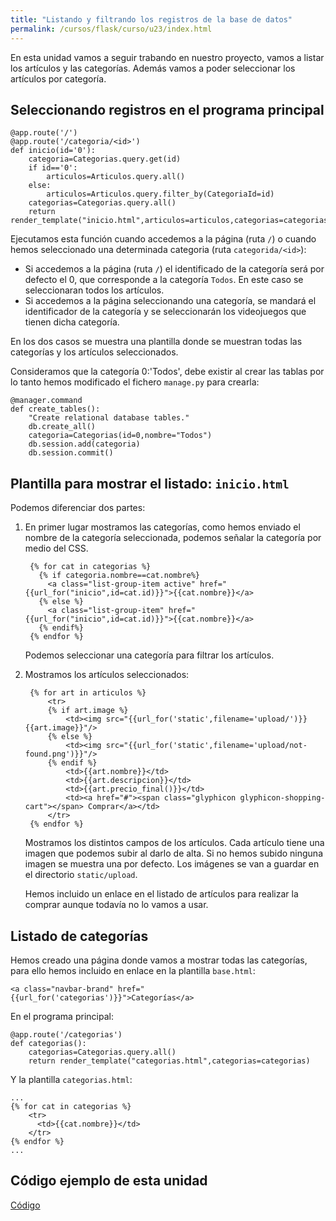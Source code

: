 ```yaml
---
title: "Listando y filtrando los registros de la base de datos"
permalink: /cursos/flask/curso/u23/index.html
---
```


En esta unidad vamos a seguir trabando en nuestro proyecto, vamos a listar los artículos y las categorías. Además vamos a poder seleccionar los artículos por categoría.

## Seleccionando registros en el programa principal

	@app.route('/')
	@app.route('/categoria/<id>')
	def inicio(id='0'):
		categoria=Categorias.query.get(id)
		if id=='0':
			articulos=Articulos.query.all()
		else:
			articulos=Articulos.query.filter_by(CategoriaId=id)
		categorias=Categorias.query.all()
		return render_template("inicio.html",articulos=articulos,categorias=categorias,categoria=categoria)

Ejecutamos esta función cuando accedemos a la página (ruta `/`) o cuando hemos seleccionado una determinada categoria (ruta `categorida/<id>`):

* Si accedemos a la página (ruta `/`) el identificado de la categoría será por defecto el 0, que corresponde a la categoría `Todos`. En este caso se seleccionaran todos los artículos.
* Si accedemos a la página seleccionando una categoría, se mandará el identificador de la categoría y se seleccionarán los videojuegos que tienen dicha categoría.

En los dos casos se muestra una plantilla donde se muestran todas las categorías y los artículos seleccionados.


Consideramos que la categoría 0:'Todos', debe existir al crear las tablas por lo tanto hemos modificado el fichero `manage.py` para crearla:

	@manager.command
	def create_tables():
	    "Create relational database tables."
	    db.create_all()
	    categoria=Categorias(id=0,nombre="Todos")
	    db.session.add(categoria)
	    db.session.commit()

## Plantilla para mostrar el listado: `inicio.html`

Podemos diferenciar dos partes:

1. En primer lugar mostramos las categorías, como hemos enviado el nombre de la categoría seleccionada, podemos señalar la categoría por medio del CSS.

		{% for cat in categorias %}
	      {% if categoria.nombre==cat.nombre%}
	        <a class="list-group-item active" href="{{url_for("inicio",id=cat.id)}}">{{cat.nombre}}</a>
	      {% else %}
	        <a class="list-group-item" href="{{url_for("inicio",id=cat.id)}}">{{cat.nombre}}</a>
	      {% endif%}
	    {% endfor %}

	Podemos seleccionar una categoría para filtrar los artículos.

2. Mostramos los artículos seleccionados:

		
		{% for art in articulos %}	
			<tr>
		   	{% if art.image %}
		   		<td><img src="{{url_for('static',filename='upload/')}}{{art.image}}"/>
		   	{% else %}
		   		<td><img src="{{url_for('static',filename='upload/not-found.png')}}"/>
		   	{% endif %}
				<td>{{art.nombre}}</td>
		       	<td>{{art.descripcion}}</td>
		       	<td>{{art.precio_final()}}</td>
		       	<td><a href="#"><span class="glyphicon glyphicon-shopping-cart"></span> Comprar</a></td>
			</tr>
		{% endfor %}

	Mostramos los distintos campos de los artículos. Cada artículo tiene una imagen que podemos subir al darlo de alta. Si no hemos subido ninguna imagen se muestra una por defecto. Los imágenes se van a guardar en el directorio `static/upload`.

	Hemos incluido un enlace en el listado de artículos para realizar la comprar aunque todavía no lo vamos a usar.

	  	    	
## Listado de categorías

Hemos creado una página donde vamos a mostrar todas las categorías, para ello hemos incluido en enlace en la plantilla `base.html`:

 	<a class="navbar-brand" href="{{url_for('categorias')}}">Categorías</a>

En el programa principal:

	@app.route('/categorias')
	def categorias():
		categorias=Categorias.query.all()
		return render_template("categorias.html",categorias=categorias)

Y la plantilla `categorias.html`:


	...
	{% for cat in categorias %}
        <tr>
          <td>{{cat.nombre}}</td>
        </tr>
    {% endfor %}
    ...

## Código ejemplo de esta unidad

[Código](../../ejemplos/u23)
